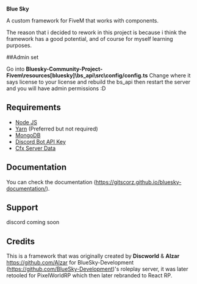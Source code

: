 **Blue Sky**


A custom framework for FiveM that works with components.

The reason that i decided to rework in this project is because i think the framework has a good potential, and of course for myself learning purposes.

##Admin set 

Go into **Bluesky-Community-Project-Fivem\resources\[bluesky]\bs_api\src\config/config.ts**
Change where it says license to your license and rebuild the bs_api then restart the server and you will have admin permissions :D


## Requirements
* [Node JS](https://nodejs.org/en/)
* [Yarn](https://yarnpkg.com/getting-started/install) (Preferred but not required)
* [MongoDB](https://www.mongodb.com/)
* [Discord Bot API Key](https://discordapp.com/developers/applications/)
* [Cfx Server Data](https://github.com/citizenfx/cfx-server-data)
 
## Documentation
You can check the documentation (https://gitscorz.github.io/bluesky-documentation/).

## Support
 discord coming soon

## Credits

This is a framework that was originally created by **Discworld** & **Alzar** https://github.com/Alzar for BlueSky-Development (https://github.com/BlueSky-Development)'s roleplay server, it was later retooled for PixelWorldRP which then later rebranded to React RP.
